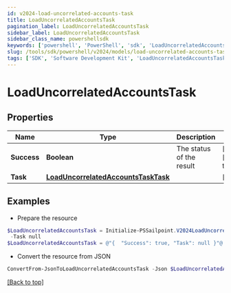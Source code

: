 ```yaml
---
id: v2024-load-uncorrelated-accounts-task
title: LoadUncorrelatedAccountsTask
pagination_label: LoadUncorrelatedAccountsTask
sidebar_label: LoadUncorrelatedAccountsTask
sidebar_class_name: powershellsdk
keywords: ['powershell', 'PowerShell', 'sdk', 'LoadUncorrelatedAccountsTask', 'V2024LoadUncorrelatedAccountsTask'] 
slug: /tools/sdk/powershell/v2024/models/load-uncorrelated-accounts-task
tags: ['SDK', 'Software Development Kit', 'LoadUncorrelatedAccountsTask', 'V2024LoadUncorrelatedAccountsTask']
---
```



# LoadUncorrelatedAccountsTask

## Properties

Name | Type | Description | Notes
------------ | ------------- | ------------- | -------------
**Success** | **Boolean** | The status of the result | [optional] [default to $true]
**Task** | [**LoadUncorrelatedAccountsTaskTask**](load-uncorrelated-accounts-task-task) |  | [optional] 

## Examples

- Prepare the resource
```powershell
$LoadUncorrelatedAccountsTask = Initialize-PSSailpoint.V2024LoadUncorrelatedAccountsTask  -Success true `
 -Task null
$LoadUncorrelatedAccountsTask = @"{  "Success": true, "Task": null }"@
```

- Convert the resource from JSON
```powershell
ConvertFrom-JsonToLoadUncorrelatedAccountsTask -Json $LoadUncorrelatedAccountsTask
```


[[Back to top]](#) 


